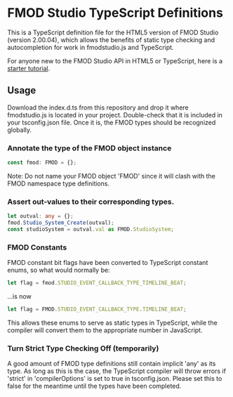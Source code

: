 # FMOD Studio TypeScript Definitions

This is a TypeScript definition file for the HTML5 version of FMOD Studio (version 2.00.04), which allows the benefits of static type checking and autocompletion for work in fmodstudio.js and TypeScript. 

For anyone new to the FMOD Studio API in HTML5 or TypeScript, here is a [starter tutorial](./StarterTutorial.md).

## Usage

Download the index.d.ts from this repository and drop it where fmodstudio.js is located in your project. Double-check that it is included in your tsconfig.json file. Once it is, the FMOD types should be recognized globally.

### Annotate the type of the FMOD object instance
```typescript
const fmod: FMOD = {};
```
Note: Do not name your FMOD object 'FMOD' since it will clash with the FMOD namespace type definitions.

### Assert out-values to their corresponding types.
```typescript
let outval: any = {};
fmod.Studio_System_Create(outval);
const studioSystem = outval.val as FMOD.StudioSystem;
```

### FMOD Constants
FMOD constant bit flags have been converted to TypeScript constant enums, so what would normally be:
```typescript
let flag = fmod.STUDIO_EVENT_CALLBACK_TYPE_TIMELINE_BEAT;
```
...is now
```typescript
let flag = FMOD.STUDIO_EVENT_CALLBACK_TYPE.TIMELINE_BEAT;
```
This allows these enums to serve as static types in TypeScript, while the compiler will convert them to the appropriate number in JavaScript.

### Turn Strict Type Checking Off (temporarily)
A good amount of FMOD type definitions still contain implicit 'any' as its type. As long as this is the case, the TypeScript compiler will throw errors if 'strict' in 'compilerOptions' is set to true in tsconfig.json. Please set this to false for the meantime until the types have been completed.


